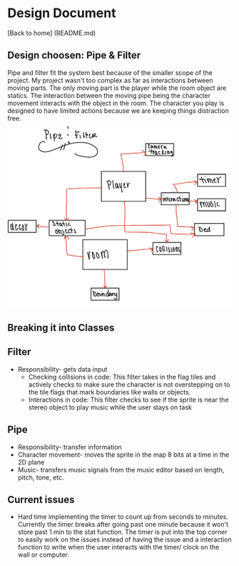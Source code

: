 # Design Document 

[Back to home] (README.md)

## Design choosen: Pipe & Filter 
Pipe and filter fit the system best because of the smaller scope of the project. My project wasn't too complex as far as interactions between moving parts. The only moving part is the player while the room object are statics. The interaction between the moving pipe being the character movement interacts with the object in the room. The character you play is designed to have limited actions because we are keeping things distraction free. 
![Pipe & Filter](IMG_0656.jpg)

## Breaking it into Classes 
## Filter
* Responsibility- gets data input
  * Checking collisions in code: This filter takes in the flag tiles and actively checks to make sure the character is not overstepping on to the tile flags that mark boundaries like walls or objects. 
  * Interactions in code: This filter checks to see if the sprite is near the stereo object to play music while the user stays on task
 
## Pipe
* Responsibility- transfer information 
 * Character movement- moves the sprite in the map 8 bits at a time in the 2D plane 
 * Music- transfers music signals from the music editor based on length, pitch, tone, etc. 

## Current issues
 * Hard time implementing the timer to count up from seconds to minutes. Currently the timer breaks after going past one minute because it won't store past 1 min to the stat function. The timer is put into the top corner to easily work on the issues instead of having the issue and a interaction function to write when the user interacts with the timer/ clock on the wall or computer. 

